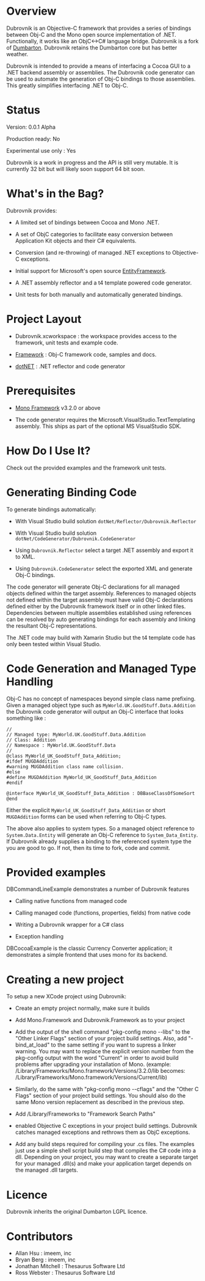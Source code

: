 Overview
========
Dubrovnik is an Objective-C framework that provides a series of bindings between Obj-C and the Mono open source implementation of .NET. Functionally, it works like an ObjC<->C# language bridge. Dubrovnik is a fork of [Dumbarton](https://github.com/mono/Dumbarton). Dubrovnik retains the Dumbarton core but has better weather.

Dubrovnik is intended to provide a means of interfacing a Cocoa GUI to a .NET backend assembly or assemblies. The Dubrovnik code generator can be used to automate the generation of Obj-C bindings to those assemblies. This greatly simplifies interfacing .NET to Obj-C.

Status
======


Version: 0.0.1 Alpha

Production ready: No

Experimental use only : Yes

Dubrovnik is a work in progress and the API is still very mutable. It is currently 32 bit but will likely soon support 64 bit soon.


What's in the Bag?
================

Dubrovnik provides:

- A limited set of bindings between Cocoa and Mono .NET.

- A set of ObjC categories to facilitate easy conversion between Application Kit objects and their C# equivalents. 

- Conversion (and re-throwing) of managed .NET exceptions to Objective-C exceptions.

- Initial support for Microsoft's open source [EntityFramework](http://msdn.microsoft.com/en-gb/data/ef.aspx).

- A .NET assembly reflector and a t4 template powered code generator.

- Unit tests for both manually and automatically generated bindings.

Project Layout
================

* Dubrovnik.xcworkspace : the workspace provides access to the framework, unit tests and example code.

* [Framework](Framework) : Obj-C framework code, samples and docs.

* [dotNET](dotNET) : .NET reflector and code generator

Prerequisites
=============
- [Mono Framework](http://www.mono-project.com/Downloads)  v3.2.0 or above

- The code generator requires the Microsoft.VisualStudio.TextTemplating assembly. This ships as part of the optional MS VisualStudio SDK.


How Do I Use It?
===============

Check out the provided examples and the framework unit tests.

Generating Binding Code
===============

To generate bindings automatically:

* With Visual Studio build solution `dotNet/Reflector/Dubrovnik.Reflector`

* With Visual Studio build solution `dotNet/CodeGenerator/Dubrovnik.CodeGenerator`

* Using `Dubrovnik.Reflector` select a target .NET assembly and export it to XML.

* Using `Dubrovnik.CodeGenerator` select the exported XML and generate Obj-C bindings.

The code generator will generate Obj-C declarations for all managed objects defined within the target assembly. References to managed objects not defined within the target assembly must have valid Obj-C declarations defined either by the Dubrovnik framework itself or in other linked files. Dependencies between multiple assemblies established using references can be resolved by auto generating bindings for each assembly and linking the resultant Obj-C representations.

The .NET code may build with Xamarin Studio but the t4 template code has only been tested within Visual Studio.

Code Generation and Managed Type Handling
==================

Obj-C has no concept of namespaces beyond simple class name prefixing. Given a managed object type such as `MyWorld.UK.GoodStuff.Data.Addition` the Dubrovnik code generator will output an Obj-C interface that looks something like :

	// 
	// Managed type: MyWorld.UK.GoodStuff.Data.Addition
	// Class: Addition
    // Namespace : MyWorld.UK.GoodStuff.Data
	//
    @class MyWorld_UK_GoodStuff_Data_Addition;
    #ifdef MUGDAddition
    #warning MUGDAddition class name collision.
    #else
    #define MUGDAddition MyWorld_UK_GoodStuff_Data_Addition
    #endif
	
	@interface MyWorld_UK_GoodStuff_Data_Addition : DBBaseClassOfSomeSort
	@end

Either the explicit `MyWorld_UK_GoodStuff_Data_Addition` or short `MUGDAddition` forms can be used when referring to Obj-C types.

The above also applies to system types. So a managed object reference to `System.Data.Entity` will generate an Obj-C reference to `System_Data_Entity`. If Dubrovnik already supplies a binding to the referenced system type the you are good to go. If not, then its time to fork, code and commit.  

Provided examples
=================

DBCommandLineExample demonstrates a number of Dubrovnik features

- Calling native functions from managed code

- Calling managed code (functions, properties, fields) from native code

- Writing a Dubrovnik wrapper for a C# class

- Exception handling
  
DBCocoaExample is the classic Currency Converter application; it demonstrates a simple frontend that uses mono for its backend.

Creating a new project
======================

To setup a new XCode project using Dubrovnik:

- Create an empty project normally, make sure it builds

- Add Mono.Framework and Dubrovnik.Framework as to your project

- Add the output of the shell command "pkg-config mono --libs" to the
  "Other Linker Flags" section of your project build settings.
  Also, add "-bind_at_load" to the same setting if you want to supress
  a linker warning. You may want to replace the explicit version number
  from the pkg-config output with the word "Current" in order to avoid
  build problems after upgrading your installation of Mono.
  (example: /Library/Frameworks/Mono.framework/Versions/3.2.0/lib
   becomes: /Library/Frameworks/Mono.framework/Versions/Current/lib)

- Similarly, do the same with "pkg-config mono --cflags" and the
  "Other C Flags" section of your project build settings. You should
  also do the same Mono version replacement as described in the previous
  step.

- Add /Library/Frameworks to "Framework Search Paths"

- enabled Objective C exceptions in your project build settings. Dubrovnik
  catches managed exceptions and rethrows them as ObjC exceptions.

- Add any build steps required for compiling your .cs files. The examples
  just use a simple shell script build step that compiles the C# code into
  a dll. Depending on your project, you may want to create a separate target
  for your managed .dll(s) and make your application target depends on the
  managed .dll targets.

Licence
=======

Dubrovnik inherits the original Dumbarton LGPL licence.

Contributors
============
* Allan Hsu : imeem, inc
* Bryan Berg : imeem, inc
* Jonathan Mitchell : Thesaurus Software Ltd
* Ross Webster : Thesaurus Software Ltd




